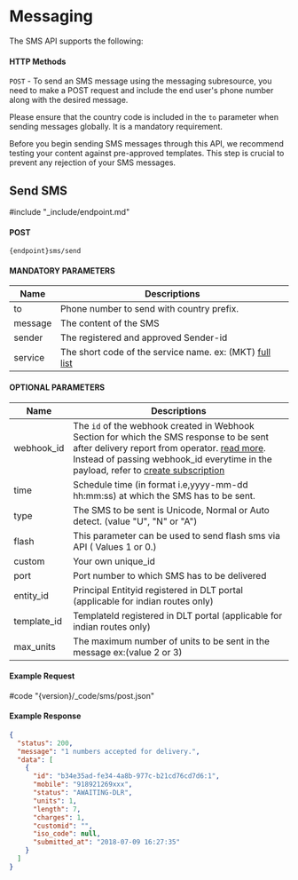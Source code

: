 # Messaging

The SMS API supports the following:

#### HTTP Methods

`POST` - To send an SMS message using the messaging subresource, you need to make a POST request and include the end user's phone number along with the desired message.

Please ensure that the country code is included in the `to` parameter when sending messages globally. It is a mandatory requirement.

Before you begin sending SMS messages through this API, we recommend testing your content against pre-approved templates. This step is crucial to prevent any rejection of your SMS messages.

## Send SMS
#include "_include/endpoint.md"

#### POST

```
{endpoint}sms/send
```

#### MANDATORY PARAMETERS

| Name    | Descriptions                                                                                 |
| ------- | -------------------------------------------------------------------------------------------- |
| to      | Phone number to send with country prefix.                                                    |
| message | The content of the SMS                                                                       |
| sender  | The registered and approved Sender-id                                                        |
| service | The short code of the service name. ex: (MKT) [full list](/docs/{version}/#content-products) |

#### OPTIONAL PARAMETERS

| Name        | Descriptions                                                                                                                                                           |
| ----------- | ---------------------------------------------------------------------------------------------------------------------------------------------------------------------- |
| webhook_id  | The `id` of the webhook created in Webhook Section for which the SMS response to be sent after delivery report from operator. [read more](/docs/{version}/sms/webhook). Instead of passing webhook_id everytime in the payload, refer to [create subscription](/docs/{version}/subscriptions#content-create-subscription)  |
| time        | Schedule time (in format i.e,yyyy-mm-dd hh:mm:ss) at which the SMS has to be sent.                                                                                     |
| type        | The SMS to be sent is Unicode, Normal or Auto detect. (value "U", "N" or "A")                                                                                          |
| flash       | This parameter can be used to send flash sms via API ( Values 1 or 0.)                                                                                                 |
| custom      | Your own unique_id                                                                                                                                                     |
| port        | Port number to which SMS has to be delivered                                                                                                                           |
| entity_id   | Principal Entityid registered in DLT portal (applicable for indian routes only)                                                                                        |
| template_id | TemplateId registered in DLT portal (applicable for indian routes only)                                                                                                |
| max_units | The maximum number of units to be sent in the message ex:(value 2 or 3) |

#### Example Request

#code "{version}/_code/sms/post.json"

#### Example Response

```json
{
  "status": 200,
  "message": "1 numbers accepted for delivery.",
  "data": [
    {
      "id": "b34e35ad-fe34-4a8b-977c-b21cd76cd7d6:1",
      "mobile": "918921269xxx",
      "status": "AWAITING-DLR",
      "units": 1,
      "length": 7,
      "charges": 1,
      "customid": "",
      "iso_code": null,
      "submitted_at": "2018-07-09 16:27:35"
    }
  ]
}
```
